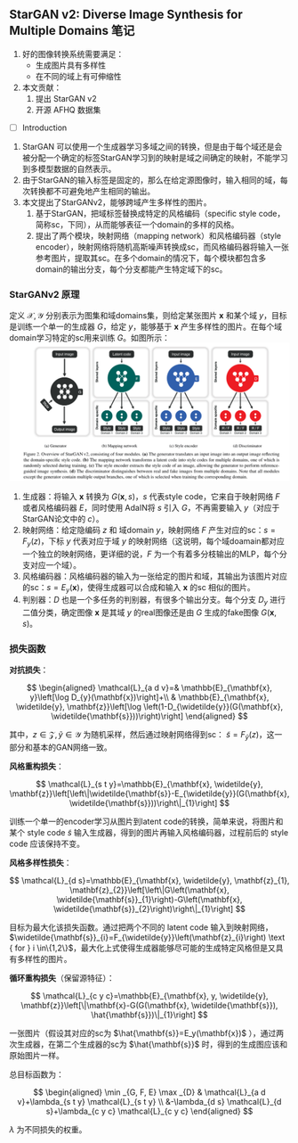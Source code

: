 <!--
 * @Author: error: git config user.name && git config user.email & please set dead value or install git
 * @Date: 2022-07-11 15:05:23
 * @LastEditors: error: git config user.name && git config user.email & please set dead value or install git
 * @LastEditTime: 2022-07-13 11:49:26
 * @FilePath: \PA\starGANv2.md
 * @Description: 这是默认设置,请设置`customMade`, 打开koroFileHeader查看配置 进行设置: https://github.com/OBKoro1/koro1FileHeader/wiki/%E9%85%8D%E7%BD%AE
-->

## StarGAN v2: Diverse Image Synthesis for Multiple Domains 笔记

1. 好的图像转换系统需要满足：
   + 生成图片具有多样性
   + 在不同的域上有可伸缩性
2. 本文贡献：
   1. 提出 StarGAN v2
   2. 开源 AFHQ 数据集

* [ ] Introduction

1. StarGAN 可以使用一个生成器学习多域之间的转换，但是由于每个域还是会被分配一个确定的标签StarGAN学习到的映射是域之间确定的映射，不能学习到多模型数据的自然表示。
2. 由于StarGAN的输入标签是固定的，那么在给定源图像时，输入相同的域，每次转换都不可避免地产生相同的输出。
3. 本文提出了StarGANv2，能够跨域产生多样性的图片。
   1. 基于StarGAN，把域标签替换成特定的风格编码（specific style code，简称sc，下同），从而能够表征一个domain的多样的风格。
   2. 提出了两个模块，映射网络（mapping network）和风格编码器（style encoder），映射网络将随机高斯噪声转换成sc，而风格编码器将输入一张参考图片，提取其sc。在多个domain的情况下，每个模块都包含多domain的输出分支，每个分支都能产生特定域下的sc。

### StarGANv2 原理

定义 $\mathcal{X}, \mathcal{Y}$ 分别表示为图集和域domains集，则给定某张图片 $\mathbf{x}$ 和某个域 $y$，目标是训练一个单一的生成器 $G$，给定 $y$，能够基于 $\mathbf{x}$ 产生多样性的图片。在每个域domain学习特定的sc用来训练 $G$。如图所示：![1657606388166](image/starGANv2/1657606388166.png)

1. 生成器：将输入 $\mathbf{x}$ 转换为 $G(\mathbf{x}, s)$，$s$ 代表style code，它来自于映射网络 $F$ 或者风格编码器 $E$，同时使用 AdaIN将 $s$ 引入 $G$，不再需要输入 $y$（对应于StarGAN论文中的 $c$）。
2. 映射网络：给定隐编码 $z$ 和 域domain $y$，映射网络 $F$ 产生对应的sc：$s=F_y(z)$，下标 $y$ 代表对应于域 $y$ 的映射网络（这说明，每个域doamain都对应一个独立的映射网络，更详细的说，$F$ 为一个有着多分枝输出的MLP，每个分支对应一个域）。
3. 风格编码器：风格编码器的输入为一张给定的图片和域，其输出为该图片对应的sc：${s}=E_{y}(\mathbf{x})$，使得生成器可以合成和输入 $\mathbf{x}$ 的sc 相似的图片。
4. 判别器：$D$ 也是一个多任务的判别器，有很多个输出分支。每个分支 $D_y$ 进行二值分类，确定图像 $\mathbf{x}$ 是其域 $y$ 的real图像还是由 $G$ 生成的fake图像 $G(\mathbf{x},s)$。

### 损失函数

**对抗损失**：

$$
\begin{aligned}
\mathcal{L}_{a d v}=& \mathbb{E}_{\mathbf{x}, y}\left[\log D_{y}(\mathbf{x})\right]+\\
& \mathbb{E}_{\mathbf{x}, \widetilde{y}, \mathbf{z}}\left[\log \left(1-D_{\widetilde{y}}(G(\mathbf{x}, \widetilde{\mathbf{s}}))\right)\right]
\end{aligned}
$$

其中，$z \in \mathcal{Z}, \tilde{y}\in \mathcal{Y}$ 为随机采样，然后通过映射网络得到sc： $\tilde{s} = F_{\tilde{y}}(z)$，这一部分和基本的GAN网络一致。

**风格重构损失**：

$$
\mathcal{L}_{s t y}=\mathbb{E}_{\mathbf{x}, \widetilde{y}, \mathbf{z}}\left[\left\|\widetilde{\mathbf{s}}-E_{\widetilde{y}}(G(\mathbf{x}, \widetilde{\mathbf{s}}))\right\|_{1}\right]
$$

训练一个单一的encoder学习从图片到latent code的转换，简单来说，将图片和某个 style code $\tilde{s}$ 输入生成器，得到的图片再输入风格编码器，过程前后的 style code 应该保持不变。

**风格多样性损失**：

$$
\mathcal{L}_{d s}=\mathbb{E}_{\mathbf{x}, \widetilde{y}, \mathbf{z}_{1}, \mathbf{z}_{2}}\left[\left\|G\left(\mathbf{x}, \widetilde{\mathbf{s}}_{1}\right)-G\left(\mathbf{x}, \widetilde{\mathbf{s}}_{2}\right)\right\|_{1}\right]
$$

目标为最大化该损失函数。通过把两个不同的 latent code 输入到映射网络，$\widetilde{\mathbf{s}}_{i}=F_{\widetilde{y}}\left(\mathbf{z}_{i}\right) \text { for } i \in\{1,2\}$，最大化上式使得生成器能够尽可能的生成特定风格但是又具有多样性的图片。

**循环重构损失**（保留源特征）：

$$
\mathcal{L}_{c y c}=\mathbb{E}_{\mathbf{x}, y, \widetilde{y}, \mathbf{z}}\left[\|\mathbf{x}-G(G(\mathbf{x}, \widetilde{\mathbf{s}}), \hat{\mathbf{s}})\|_{1}\right]
$$

一张图片（假设其对应的sc为 $\hat{\mathbf{s}}=E_y(\mathbf{x})$ ），通过两次生成器，在第二个生成器的sc为 $\hat{\mathbf{s}}$ 时，得到的生成图应该和原始图片一样。

总目标函数为：

$$
\begin{aligned}
\min _{G, F, E} \max _{D} & \mathcal{L}_{a d v}+\lambda_{s t y} \mathcal{L}_{s t y} \\
&-\lambda_{d s} \mathcal{L}_{d s}+\lambda_{c y c} \mathcal{L}_{c y c}
\end{aligned}
$$

$\lambda$ 为不同损失的权重。
